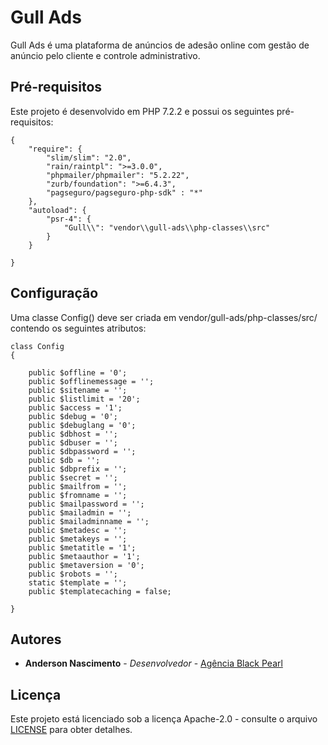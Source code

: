 # Gull Ads

Gull Ads é uma plataforma de anúncios de adesão online com gestão de anúncio pelo cliente e controle administrativo.

## Pré-requisitos

Este projeto é desenvolvido em PHP 7.2.2 e possui os seguintes pré-requisitos:

```
{
    "require": {
        "slim/slim": "2.0",
        "rain/raintpl": ">=3.0.0",
        "phpmailer/phpmailer": "5.2.22",
        "zurb/foundation": ">=6.4.3",
        "pagseguro/pagseguro-php-sdk" : "*"
    },
    "autoload": {
    	"psr-4": {
    		"Gull\\": "vendor\\gull-ads\\php-classes\\src"
    	}
    }

}
```
## Configuração

Uma classe Config() deve ser criada em vendor/gull-ads/php-classes/src/ contendo os seguintes atributos:

```
class Config
{
    
    public $offline = '0';
    public $offlinemessage = '';
    public $sitename = '';
    public $listlimit = '20';
    public $access = '1';
    public $debug = '0';
    public $debuglang = '0';
    public $dbhost = '';
    public $dbuser = '';
    public $dbpassword = '';
    public $db = '';
    public $dbprefix = '';
    public $secret = '';
    public $mailfrom = '';
    public $fromname = '';
    public $mailpassword = '';
    public $mailadmin = '';
    public $mailadminname = '';
    public $metadesc = '';
    public $metakeys = '';
    public $metatitle = '1';
    public $metaauthor = '1';
    public $metaversion = '0';
    public $robots = '';
    static $template = '';
    public $templatecaching = false;
    
}
```
## Autores

* **Anderson Nascimento** - *Desenvolvedor* - [Agência Black Pearl](https://github.com/agenciabkp)

## Licença

Este projeto está licenciado sob a licença Apache-2.0 - consulte o arquivo [LICENSE](LICENSE) para obter detalhes.
